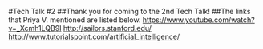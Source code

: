 #Tech Talk #2
##Thank you for coming to the 2nd Tech Talk!
##The links that Priya V. mentioned are listed below.
<https://www.youtube.com/watch?v=_Xcmh1LQB9I>
<http://sailors.stanford.edu/>
<http://www.tutorialspoint.com/artificial_intelligence/>

